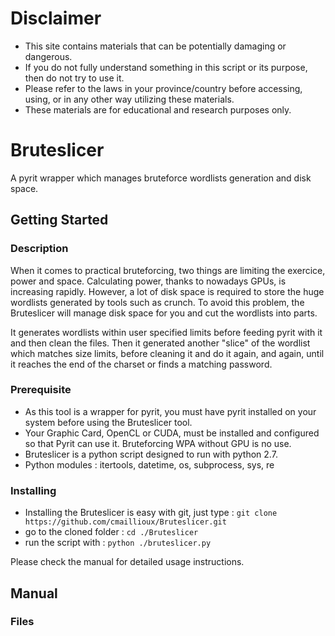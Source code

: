 # Disclaimer
- This site contains materials that can be potentially damaging or dangerous.
- If you do not fully understand something in this script or its purpose, then do not try to use it. 
- Please refer to the laws in your province/country before accessing, using, or in any other way utilizing these materials.
- These materials are for educational and research purposes only.

# Bruteslicer
A pyrit wrapper which manages bruteforce wordlists generation and disk space.

## Getting Started
### Description
When it comes to practical bruteforcing, two things are limiting the exercice, power and space. Calculating power, thanks to nowadays GPUs, is increasing rapidly. However, a lot of disk space is required to store the huge wordlists generated by tools such as crunch. 
To avoid this problem, the Bruteslicer will manage disk space for you and cut the wordlists into parts. 

It generates wordlists within user specified limits before feeding pyrit with it and then clean the files. Then it generated another "slice" of the wordlist which matches size limits, before cleaning it and do it again, and again, until it reaches the end of the charset or finds a matching password.

### Prerequisite
* As this tool is a wrapper for pyrit, you must have pyrit installed on your system before using the Bruteslicer tool.
* Your Graphic Card, OpenCL or CUDA, must be installed and configured so that Pyrit can use it. Bruteforcing WPA without GPU is no use.
* Bruteslicer is a python script designed to run with python 2.7.
* Python modules : itertools, datetime, os, subprocess, sys, re

### Installing
* Installing the Bruteslicer is easy with git, just type : `git clone https://github.com/cmaillioux/Bruteslicer.git`
* go to the cloned folder : `cd ./Bruteslicer`
* run the script with : `python ./bruteslicer.py`

Please check the manual for detailed usage instructions.

## Manual
### Files

